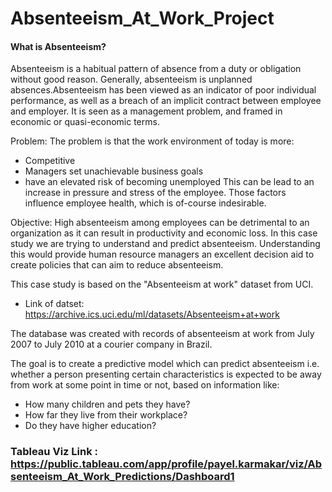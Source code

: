 # Absenteeism_At_Work_Project
#### What is Absenteeism?
Absenteeism is a habitual pattern of absence from a duty or obligation without good reason. Generally, absenteeism is unplanned absences.Absenteeism has been viewed as an indicator of poor individual performance, as well as a breach of an implicit contract between employee and employer. It is seen as a management problem, and framed in economic or quasi-economic terms.

Problem:
The problem is that the work environment of today is more:
* Competitive
* Managers set unachievable business goals 
* have an elevated risk of becoming unemployed
This can be lead to an increase in pressure and stress of the employee. Those factors influence employee health, which is of-course indesirable.

Objective: High absenteeism among employees can be detrimental to an organization as it can result in productivity and economic loss. In this case study we are trying to understand and predict absenteeism. Understanding this would provide human resource managers an excellent decision aid to create policies that can aim to reduce absenteeism.

This case study is based on the "Absenteeism at work" dataset from UCI.
* Link of datset: https://archive.ics.uci.edu/ml/datasets/Absenteeism+at+work

The database was created with records of absenteeism at work from July 2007 to July 2010 at a courier company in Brazil.

The goal is to create a predictive model which can predict absenteeism i.e. whether a person presenting certain characteristics is expected to be away from work at some point in time or not, based on information like:

* How many children and pets they have?
* How far they live from their workplace? 
* Do they have higher education?
### Tableau Viz Link : https://public.tableau.com/app/profile/payel.karmakar/viz/Absenteeism_At_Work_Predictions/Dashboard1
